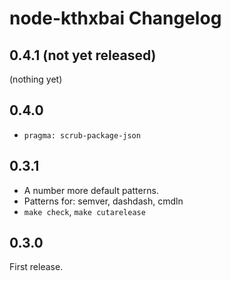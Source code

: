 # node-kthxbai Changelog

## 0.4.1 (not yet released)

(nothing yet)


## 0.4.0

- `pragma: scrub-package-json`


## 0.3.1

- A number more default patterns.
- Patterns for: semver, dashdash, cmdln
- `make check`, `make cutarelease`

## 0.3.0

First release.
